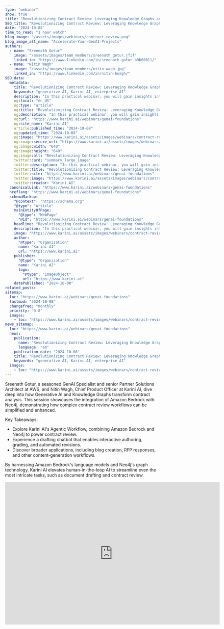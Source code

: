 ```yaml
---
type: "webinar"
show: true
title: "Revolutionizing Contract Review: Leveraging Knowledge Graphs and Generative AI with Amazon Bedrock, Neo4j and Karini AI"
SEO_title: "Revolutionizing Contract Review: Leveraging Knowledge Graphs and Generative AI with Amazon Bedrock, Neo4j and Karini AI"
date: "2024-10-08"
time_to_read: "1 hour watch"
blog_image: "/assets/images/webinars/contract-review.png"
blog_image_alt_name: "Accelerate-Your-GenAI-Projects"
authors:
  - name: "Sreenath Gotur"
    image: "/assets/images/team_members/sreenath_gotur.jfif"
    linked_in: "https://www.linkedin.com/in/sreenath-gotur-b9b66011/"
  - name: "Nitin Wagh"
    image: "/assets/images/team_members/nitin-wagh.jpg"
    linked_in: "https://www.linkedin.com/in/nitin-bwagh/"
SEO_data:
  metadata:
    title: "Revolutionizing Contract Review: Leveraging Knowledge Graphs and Generative AI with Amazon Bedrock, Neo4j and Karini AI"
    keywords: "generative AI, Karini AI, enterprise AI"
    description: "In this practical webinar, you will gain insights into the building blocks of Compound Generative AI Foundational components."
    og:local: "en_US"
    og:type: "article"
    og:title: "Revolutionizing Contract Review: Leveraging Knowledge Graphs and Generative AI with Amazon Bedrock, Neo4j and Karini AI"
    og:description: "In this practical webinar, you will gain insights into the building blocks of Compound Generative AI Foundational components."
    og:url: "https://www.karini.ai/webinars/genai-foundations"
    og:site_name: "Karini AI"
    article:published_time: "2024-10-08"
    og:updated_time: "2024-10-08"
    og:image: "https://www.karini.ai/assets/images/webinars/contract-review.png"
    og:image:secure_url: "https://www.karini.ai/assets/images/webinars/contract-review.png"
    og:image:width: "640"
    og:image:height: "640"
    og:image:alt: "Revolutionizing Contract Review: Leveraging Knowledge Graphs and Generative AI with Amazon Bedrock, Neo4j and Karini AI"
    twitter:card: "summary_large_image"
    twitter:description: "In this practical webinar, you will gain insights into the building blocks of Compound Generative AI Foundational components."
    twitter:title: "Revolutionizing Contract Review: Leveraging Knowledge Graphs and Generative AI with Amazon Bedrock, Neo4j and Karini AI"
    twitter:site: "https://www.karini.ai/webinars/genai-foundations"
    twitter:image: "https://www.karini.ai/assets/images/webinars/contract-review.png"
    twitter:creator: "Karini AI"
  canonicalLink: "https://www.karini.ai/webinars/genai-foundations"
  hreflang: "https://www.karini.ai/webinars/genai-foundations"
  schemaMarkup:
    "@context": "https://schema.org"
    "@type": "Article"
    mainEntityOfPage:
      "@type": "WebPage"
      "@id": "https://www.karini.ai/webinars/genai-foundations"
    headline: "Revolutionizing Contract Review: Leveraging Knowledge Graphs and Generative AI with Amazon Bedrock, Neo4j and Karini AI"
    description: "In this practical webinar, you will gain insights into the building blocks of Compound Generative AI Foundational components."
    image: "https://www.karini.ai/assets/images/webinars/contract-review.png"
    author:
      "@type": "Organization"
      name: "Karini AI"
      url: "https://www.karini.ai"
    publisher:
      "@type": "Organization"
      name: "Karini AI"
      logo:
        "@type": "ImageObject"
        url: "https://www.karini.ai"
    datePublished: "2024-10-08"
related_posts:
sitemap:
  loc: "https://www.karini.ai/webinars/genai-foundations"
  lastmod: "2024-10-08"
  changefreq: "monthly"
  priority: "0.8"
  images:
    - loc: "https://www.karini.ai/assets/images/webinars/contract-review.png"
news_sitemap:
  loc: "https://www.karini.ai/webinars/genai-foundations"
  news:
    publication:
      name: "Revolutionizing Contract Review: Leveraging Knowledge Graphs and Generative AI with Amazon Bedrock, Neo4j and Karini AI"
      language: "en"
    publication_date: "2024-10-08"
    title: "Revolutionizing Contract Review: Leveraging Knowledge Graphs and Generative AI with Amazon Bedrock, Neo4j and Karini AI"
    keywords: "generative AI, Karini AI, enterprise AI"
  images:
    - loc: "https://www.karini.ai/assets/images/webinars/contract-review.png"
---
```


Sreenath Gotur, a seasoned GenAI Specialist and senior Partner Solutions Architect at AWS, and Nitin Wagh, Chief Product Officer at Karini AI, dive deep into how Generative AI and Knowledge Graphs transform contract analysis. This session showcases the integration of Amazon Bedrock with Neo4j, demonstrating how complex contract review workflows can be simplified and enhanced.

Key Takeaways:

- Explore Karini AI's Agentic Workflow, combining Amazon Bedrock and Neo4j to power contract review.
- Experience a drafting chatbot that enables interactive authoring, grading, and automated revisions.
- Discover broader applications, including blog creation, RFP responses, and other content-generation workflows.

By harnessing Amazon Bedrock's language models and Neo4j's graph technology, Karini AI elevates human-in-the-loop AI to streamline even the most intricate tasks, such as document drafting and contract review.

<iframe width="700" height="465" src="https://www.youtube.com/embed/F25xvkAyaqU?si=oHR9hbWjuySOFqlk&amp;controls=0" title="YouTube video player" frameborder="0" allow="accelerometer; autoplay; clipboard-write; encrypted-media; gyroscope; picture-in-picture; web-share" referrerpolicy="strict-origin-when-cross-origin" allowfullscreen></iframe>
